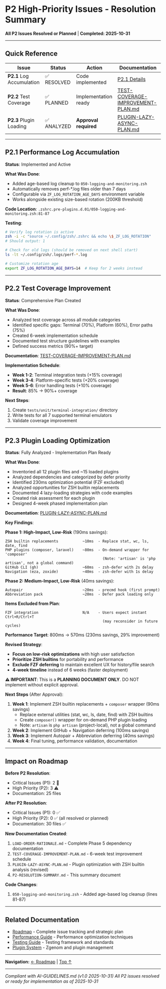 # P2 High-Priority Issues - Resolution Summary

**All P2 Issues Resolved or Planned** | **Completed: 2025-10-31**

---

## Quick Reference

| Issue | Status | Action | Documentation |
|-------|--------|--------|---------------|
| **P2.1** Log Accumulation | ✅ RESOLVED | Code implemented | [P2.1 Details](#p21-performance-log-accumulation) |
| **P2.2** Test Coverage | ✅ PLANNED | Implementation ready | [TEST-COVERAGE-IMPROVEMENT-PLAN.md](TEST-COVERAGE-IMPROVEMENT-PLAN.md) |
| **P2.3** Plugin Loading | ✅ ANALYZED | **Approval required** | [PLUGIN-LAZY-ASYNC-PLAN.md](PLUGIN-LAZY-ASYNC-PLAN.md) |

---

## P2.1 Performance Log Accumulation

**Status**: Implemented and Active

**What Was Done**:

- Added age-based log cleanup to `050-logging-and-monitoring.zsh`
- Automatically removes perf-*.log files older than 7 days
- Configurable via `ZF_LOG_ROTATION_AGE_DAYS` environment variable
- Works alongside existing size-based rotation (200KB threshold)

**Code Location**: `.zshrc.pre-plugins.d.01/050-logging-and-monitoring.zsh:81-87`

**Testing**:

```bash
# Verify log rotation is active
zsh -i -c "source ~/.config/zsh/.zshrc && echo \$_ZF_LOG_ROTATION"
# Should output: 1

# Check for old logs (should be removed on next shell start)
ls -lt ~/.config/zsh/.logs/perf-*.log

# Customize rotation age
export ZF_LOG_ROTATION_AGE_DAYS=14  # Keep for 2 weeks instead
```

---

## P2.2 Test Coverage Improvement

**Status**: Comprehensive Plan Created

**What Was Done**:

- Analyzed test coverage across all module categories
- Identified specific gaps: Terminal (70%), Platform (60%), Error paths (75%)
- Created 6-week implementation schedule
- Documented test structure guidelines with examples
- Defined success metrics (90%+ target)

**Documentation**: [TEST-COVERAGE-IMPROVEMENT-PLAN.md](TEST-COVERAGE-IMPROVEMENT-PLAN.md)

**Implementation Schedule**:

- **Week 1-2**: Terminal integration tests (+15% coverage)
- **Week 3-4**: Platform-specific tests (+20% coverage)
- **Week 5-6**: Error handling tests (+10% coverage)
- **Result**: 85% → 90%+ coverage

**Next Steps**:

1. Create `tests/unit/terminal-integration/` directory
2. Write tests for all 7 supported terminal emulators
3. Validate coverage improvement

---

## P2.3 Plugin Loading Optimization

**Status**: Fully Analyzed - Implementation Plan Ready

**What Was Done**:

- Inventoried all 12 plugin files and ~15 loaded plugins
- Analyzed dependencies and categorized by defer priority
- Identified 230ms optimization potential (FZF excluded)
- Analyzed opportunities for ZSH builtin replacements
- Documented 4 lazy-loading strategies with code examples
- Created risk assessment for each plugin
- Designed 4-week phased implementation plan

**Documentation**: [PLUGIN-LAZY-ASYNC-PLAN.md](PLUGIN-LAZY-ASYNC-PLAN.md)

**Key Findings**:

**Phase 1: High-Impact, Low-Risk** (190ms savings):

```text
ZSH builtin replacements           ~10ms  - Replace stat, wc, ls, date, find
PHP plugins (composer, laravel)    ~80ms  - On-demand wrapper for 'composer'
                                            (Note: 'artisan' is 'php artisan', not a global command)
GitHub CLI (gh)                    ~60ms  - zsh-defer with 2s delay
Navigation (eza, zoxide)           ~40ms  - zsh-defer with 1s delay
```

**Phase 2: Medium-Impact, Low-Risk** (40ms savings):

```text
Autopair                           ~20ms  - precmd hook (first prompt)
Abbreviation pack                  ~20ms  - Defer pack loading only
```

**Items Excluded from Plan**:

```text
FZF integration                    N/A    - Users expect instant Ctrl+R/Ctrl+T
                                            (may reconsider in future cycles)
```

**Performance Target**: 800ms → 570ms (230ms savings, 29% improvement)

**Revised Strategy**:

- **Focus on low-risk optimizations** with high user satisfaction
- **Prioritize ZSH builtins** for portability and performance
- **Exclude FZF deferring** to maintain excellent UX for history/file search
- **4-week timeline** instead of 6 weeks (faster deployment)

**⚠️ IMPORTANT**: This is a **PLANNING DOCUMENT ONLY**. DO NOT implement without explicit approval.

**Next Steps** (After Approval):

1. **Week 1**: Implement ZSH builtin replacements + `composer` wrapper (90ms savings)
   - Replace external utilities (stat, wc, ls, date, find) with ZSH builtins
   - Create `composer()` wrapper for on-demand PHP plugin loading
   - Note: `artisan` is `php artisan` (project-local), not a global command
2. **Week 2**: Implement GitHub + Navigation deferring (100ms savings)
3. **Week 3**: Implement Autopair + Abbreviation deferring (40ms savings)
4. **Week 4**: Final tuning, performance validation, documentation

---

## Impact on Roadmap

**Before P2 Resolution**:

- Critical Issues (P1): 2 🔴
- High Priority (P2): 3 ⚠️
- Documentation: 25 files

**After P2 Resolution**:

- Critical Issues (P1): 0 ✅
- High Priority (P2): 0 ✅ (all resolved or planned)
- Documentation: 30 files ✅

**New Documentation Created**:

1. `LOAD-ORDER-RATIONALE.md` - Complete Phase 5 dependency documentation
2. `TEST-COVERAGE-IMPROVEMENT-PLAN.md` - 6-week test improvement schedule
3. `PLUGIN-LAZY-ASYNC-PLAN.md` - Plugin optimization with ZSH builtin analysis (revised)
4. `P2-RESOLUTION-SUMMARY.md` - This summary document

**Code Changes**:

1. `050-logging-and-monitoring.zsh` - Added age-based log cleanup (lines 81-87)

---

## Related Documentation

- [Roadmap](900-roadmap.md) - Complete issue tracking and strategic plan
- [Performance Guide](110-performance-guide.md) - Performance optimization techniques
- [Testing Guide](100-testing-guide.md) - Testing framework and standards
- [Plugin System](060-plugin-system.md) - Zgenom and plugin management

---

**Navigation:** [← Roadmap](900-roadmap.md) | [Top ↑](#p2-high-priority-issues---resolution-summary)

---

*Compliant with AI-GUIDELINES.md (v1.0 2025-10-31)*
*All P2 issues resolved or ready for implementation as of 2025-10-31*

